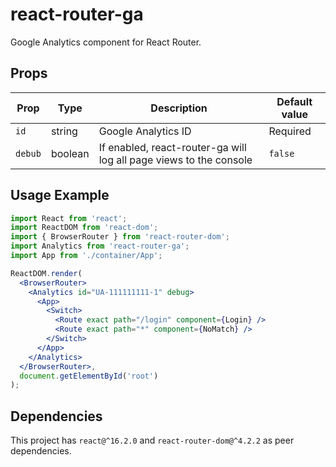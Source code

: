 # react-router-ga

Google Analytics component for React Router.

## Props

| Prop | Type | Description | Default value |
|------|------|-------------|---------------|
| `id` | string | Google Analytics ID | Required |
| `debub` | boolean | If enabled, react-router-ga will log all page views to the console | `false` |

## Usage Example

```jsx
import React from 'react';
import ReactDOM from 'react-dom';
import { BrowserRouter } from 'react-router-dom';
import Analytics from 'react-router-ga';
import App from './container/App';

ReactDOM.render(
  <BrowserRouter>
    <Analytics id="UA-111111111-1" debug>
      <App>
        <Switch>
          <Route exact path="/login" component={Login} />
          <Route exact path="*" component={NoMatch} />
        </Switch>
      </App>
    </Analytics>
  </BrowserRouter>,
  document.getElementById('root')
);
```

## Dependencies

This project has `react@^16.2.0` and `react-router-dom@^4.2.2` as peer dependencies.
